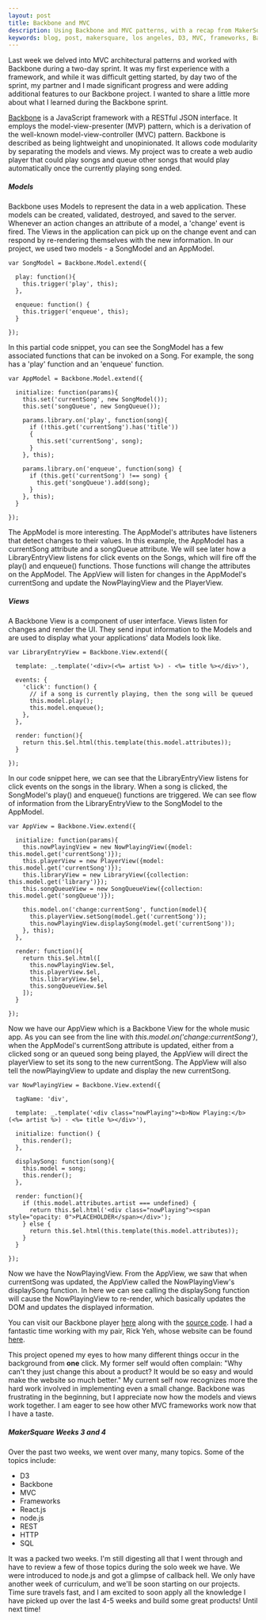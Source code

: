```yaml
---
layout: post
title: Backbone and MVC
description: Using Backbone and MVC patterns, with a recap from MakerSquare Weeks 3 and 4.
keywords: blog, post, makersquare, los angeles, D3, MVC, frameworks, Backbone.js, Backbone, React, React.js, node.js, models, views, collections, servers, REST, SQL, databases
---
```


Last week we delved into MVC architectural patterns and worked with Backbone during a two-day sprint. It was my first experience with a framework, and while it was difficult getting started, by day two of the sprint, my partner and I made significant progress and were adding additional features to our Backbone project. I wanted to share a little more about what I learned during the Backbone sprint.

<a href="http://backbonejs.org/" target="_blank">Backbone</a> is a JavaScript framework with a RESTful JSON interface. It employs the model-view-presenter (MVP) pattern, which is a derivation of the well-known model-view-controller (MVC) pattern. Backbone is described as being lightweight and unopinionated. It allows code modularity by separating the models and views. My project was to create a web audio player that could play songs and queue other songs that would play automatically once the currently playing song ended.

<h5>Models</h5>

Backbone uses Models to represent the data in a web application. These models can be created, validated, destroyed, and saved to the server. Whenever an action changes an attribute of a model, a 'change' event is fired. The Views in the application can pick up on the change event and can respond by re-rendering themselves with the new information. In our project, we used two models - a SongModel and an AppModel.

~~~~~~~~
var SongModel = Backbone.Model.extend({

  play: function(){
    this.trigger('play', this);
  },

  enqueue: function() {
    this.trigger('enqueue', this);
  }

});
~~~~~~~~

In this partial code snippet, you can see the SongModel has a few associated functions that can be invoked on a Song. For example, the song has a 'play' function and an 'enqueue' function. 

~~~~~~~~
var AppModel = Backbone.Model.extend({

  initialize: function(params){
    this.set('currentSong', new SongModel());
    this.set('songQueue', new SongQueue());

    params.library.on('play', function(song){
      if (!this.get('currentSong').has('title'))
      {
        this.set('currentSong', song);
      }
    }, this);

    params.library.on('enqueue', function(song) {
      if (this.get('currentSong') !== song) {
        this.get('songQueue').add(song);
      }
    }, this);
  }

});
~~~~~~~~

The AppModel is more interesting. The AppModel's attributes have listeners that detect changes to their values. In this example, the AppModel has a currentSong attribute and a songQueue attribute. We will see later how a LibraryEntryView listens for click events on the Songs, which will fire off the play() and enqueue() functions. Those functions will change the attributes on the AppModel. The AppView will listen for changes in the AppModel's currentSong and update the NowPlayingView and the PlayerView.

<h5>Views</h5>

A Backbone View is a component of user interface. Views listen for changes and render the UI. They send input information to the Models and are used to display what your applications' data Models look like. 

~~~~~~~~
var LibraryEntryView = Backbone.View.extend({

  template: _.template('<div>(<%= artist %>) - <%= title %></div>'),

  events: {
    'click': function() {
      // if a song is currently playing, then the song will be queued
      this.model.play();
      this.model.enqueue();
    },
  },

  render: function(){
    return this.$el.html(this.template(this.model.attributes));
  }

});
~~~~~~~~

In our code snippet here, we can see that the LibraryEntryView listens for click events on the songs in the library. When a song is clicked, the SongModel's play() and enqueue() functions are triggered. We can see flow of information from the LibraryEntryView to the SongModel to the AppModel.

~~~~~~~~
var AppView = Backbone.View.extend({

  initialize: function(params){
    this.nowPlayingView = new NowPlayingView({model: this.model.get('currentSong')});
    this.playerView = new PlayerView({model: this.model.get('currentSong')});
    this.libraryView = new LibraryView({collection: this.model.get('library')});
    this.songQueueView = new SongQueueView({collection: this.model.get('songQueue')});

    this.model.on('change:currentSong', function(model){
      this.playerView.setSong(model.get('currentSong'));
      this.nowPlayingView.displaySong(model.get('currentSong'));
    }, this);
  },

  render: function(){
    return this.$el.html([
      this.nowPlayingView.$el,
      this.playerView.$el,
      this.libraryView.$el,
      this.songQueueView.$el
    ]);
  }

});
~~~~~~~~

Now we have our AppView which is a Backbone View for the whole music app. As you can see from the line with <em>this.model.on('change:currentSong')</em>, when the AppModel's currentSong attribute is updated, either from a clicked song or an queued song being played, the AppView will direct the playerView to set its song to the new currentSong. The AppView will also tell the nowPlayingView to update and display the new currentSong.

~~~~~~~~
var NowPlayingView = Backbone.View.extend({

  tagName: 'div',

  template: _.template('<div class="nowPlaying"><b>Now Playing:</b> (<%= artist %>) - <%= title %></div>'),

  initialize: function() {
    this.render();
  },

  displaySong: function(song){
    this.model = song;
    this.render();
  },

  render: function(){
    if (this.model.attributes.artist === undefined) {
      return this.$el.html('<div class="nowPlaying"><span style="opacity: 0">PLACEHOLDER</span></div>');
    } else {
      return this.$el.html(this.template(this.model.attributes));
    }
  }

});
~~~~~~~~

Now we have the NowPlayingView. From the AppView, we saw that when currentSong was updated, the AppView called the NowPlayingView's displaySong function. In here we can see calling the displaySong function will cause the NowPlayingView to re-render, which basically updates the DOM and updates the displayed information.

You can visit our Backbone player <a href="http://www.marksanghoonkim.com/backbone-player/" target="_blank">here</a> along with the <a href="https://github.com/marksanghoonkim/backbone-player" target="_blank">source code</a>. I had a fantastic time working with my pair, Rick Yeh, whose website can be found <a href="http://www.rickyeh.com/" target="_blank">here</a>.

This project opened my eyes to how many different things occur in the background from <b>one</b> click. My former self would often complain: "Why can't they just change this about a product? It would be so easy and would make the website so much better." My current self now recognizes more the hard work involved in implementing even a small change. Backbone was frustrating in the beginning, but I appreciate now how the models and views work together. I am eager to see how other MVC frameworks work now that I have a taste.

<h5>MakerSquare Weeks 3 and 4</h5>

Over the past two weeks, we went over many, many topics. Some of the topics include:

* D3
* Backbone
* MVC
* Frameworks
* React.js
* node.js
* REST
* HTTP
* SQL

It was a packed two weeks. I'm still digesting all that I went through and have to review a few of those topics during the solo week we have. We were introduced to node.js and got a glimpse of callback hell. We only have another week of curriculum, and we'll be soon starting on our projects. Time sure travels fast, and I am excited to soon apply all the knowledge I have picked up over the last 4-5 weeks and build some great products! Until next time!